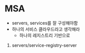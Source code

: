 # MSA
+ servers, services를 잘 구성해야함
+ 하나의 서비스 클라우드라고 생각해라
    + 하나의 레지스트리 기반으로 
1. servers/service-registry-server